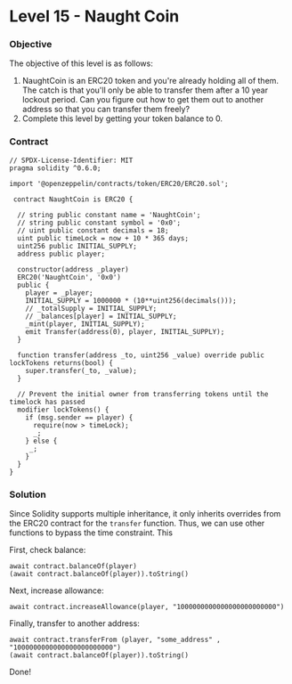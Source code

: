 # Level 15 - Naught Coin

### Objective

The objective of this level is as follows:

1. NaughtCoin is an ERC20 token and you're already holding all of them. The catch is that you'll only be able to transfer them after a 10 year lockout period. Can you figure out how to get them out to another address so that you can transfer them freely?
2. Complete this level by getting your token balance to 0.

### Contract

```
// SPDX-License-Identifier: MIT
pragma solidity ^0.6.0;

import '@openzeppelin/contracts/token/ERC20/ERC20.sol';

 contract NaughtCoin is ERC20 {

  // string public constant name = 'NaughtCoin';
  // string public constant symbol = '0x0';
  // uint public constant decimals = 18;
  uint public timeLock = now + 10 * 365 days;
  uint256 public INITIAL_SUPPLY;
  address public player;

  constructor(address _player)
  ERC20('NaughtCoin', '0x0')
  public {
    player = _player;
    INITIAL_SUPPLY = 1000000 * (10**uint256(decimals()));
    // _totalSupply = INITIAL_SUPPLY;
    // _balances[player] = INITIAL_SUPPLY;
    _mint(player, INITIAL_SUPPLY);
    emit Transfer(address(0), player, INITIAL_SUPPLY);
  }

  function transfer(address _to, uint256 _value) override public lockTokens returns(bool) {
    super.transfer(_to, _value);
  }

  // Prevent the initial owner from transferring tokens until the timelock has passed
  modifier lockTokens() {
    if (msg.sender == player) {
      require(now > timeLock);
      _;
    } else {
     _;
    }
  }
}
```

### Solution

Since Solidity supports multiple inheritance, it only inherits overrides from the ERC20 contract for the `transfer` function. Thus, we can use other functions to bypass the time constraint. This

First, check balance:

```
await contract.balanceOf(player)
(await contract.balanceOf(player)).toString()
```

Next, increase allowance:

```
await contract.increaseAllowance(player, "1000000000000000000000000")
```

Finally, transfer to another address:

```
await contract.transferFrom (player, "some_address" , "1000000000000000000000000")
(await contract.balanceOf(player)).toString()
```

Done!
